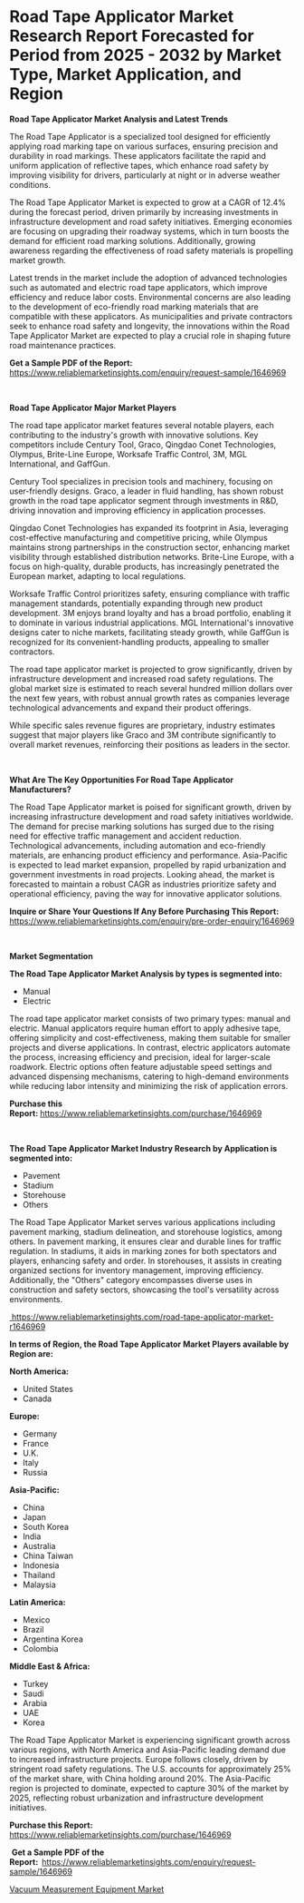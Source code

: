 <p><h1>Road Tape Applicator Market Research Report Forecasted for Period from 2025 -  2032 by Market Type, Market Application, and Region</h1></p><p><strong>Road Tape Applicator Market Analysis and Latest Trends</strong></p>
<p><p>The Road Tape Applicator is a specialized tool designed for efficiently applying road marking tape on various surfaces, ensuring precision and durability in road markings. These applicators facilitate the rapid and uniform application of reflective tapes, which enhance road safety by improving visibility for drivers, particularly at night or in adverse weather conditions.</p><p>The Road Tape Applicator Market is expected to grow at a CAGR of 12.4% during the forecast period, driven primarily by increasing investments in infrastructure development and road safety initiatives. Emerging economies are focusing on upgrading their roadway systems, which in turn boosts the demand for efficient road marking solutions. Additionally, growing awareness regarding the effectiveness of road safety materials is propelling market growth.</p><p>Latest trends in the market include the adoption of advanced technologies such as automated and electric road tape applicators, which improve efficiency and reduce labor costs. Environmental concerns are also leading to the development of eco-friendly road marking materials that are compatible with these applicators. As municipalities and private contractors seek to enhance road safety and longevity, the innovations within the Road Tape Applicator Market are expected to play a crucial role in shaping future road maintenance practices.</p></p>
<p><strong>Get a Sample PDF of the Report:&nbsp;</strong> <a href="https://www.reliablemarketinsights.com/enquiry/request-sample/1646969?utm_campaign=3540&utm_medium=2&utm_source=Github&utm_content=ia&utm_term=11042025&utm_id=road-tape-applicator">https://www.reliablemarketinsights.com/enquiry/request-sample/1646969</a></p>
<p>&nbsp;</p>
<p><strong>Road Tape Applicator Major Market Players</strong></p>
<p><p>The road tape applicator market features several notable players, each contributing to the industry's growth with innovative solutions. Key competitors include Century Tool, Graco, Qingdao Conet Technologies, Olympus, Brite-Line Europe, Worksafe Traffic Control, 3M, MGL International, and GaffGun.</p><p>Century Tool specializes in precision tools and machinery, focusing on user-friendly designs. Graco, a leader in fluid handling, has shown robust growth in the road tape applicator segment through investments in R&D, driving innovation and improving efficiency in application processes. </p><p>Qingdao Conet Technologies has expanded its footprint in Asia, leveraging cost-effective manufacturing and competitive pricing, while Olympus maintains strong partnerships in the construction sector, enhancing market visibility through established distribution networks. Brite-Line Europe, with a focus on high-quality, durable products, has increasingly penetrated the European market, adapting to local regulations. </p><p>Worksafe Traffic Control prioritizes safety, ensuring compliance with traffic management standards, potentially expanding through new product development. 3M enjoys brand loyalty and has a broad portfolio, enabling it to dominate in various industrial applications. MGL International's innovative designs cater to niche markets, facilitating steady growth, while GaffGun is recognized for its convenient-handling products, appealing to smaller contractors.</p><p>The road tape applicator market is projected to grow significantly, driven by infrastructure development and increased road safety regulations. The global market size is estimated to reach several hundred million dollars over the next few years, with robust annual growth rates as companies leverage technological advancements and expand their product offerings. </p><p>While specific sales revenue figures are proprietary, industry estimates suggest that major players like Graco and 3M contribute significantly to overall market revenues, reinforcing their positions as leaders in the sector.</p></p>
<p>&nbsp;</p>
<p><strong>What Are The Key Opportunities For Road Tape Applicator Manufacturers?</strong></p>
<p><p>The Road Tape Applicator market is poised for significant growth, driven by increasing infrastructure development and road safety initiatives worldwide. The demand for precise marking solutions has surged due to the rising need for effective traffic management and accident reduction. Technological advancements, including automation and eco-friendly materials, are enhancing product efficiency and performance. Asia-Pacific is expected to lead market expansion, propelled by rapid urbanization and government investments in road projects. Looking ahead, the market is forecasted to maintain a robust CAGR as industries prioritize safety and operational efficiency, paving the way for innovative applicator solutions.</p></p>
<p><strong>Inquire or Share Your Questions If Any Before Purchasing This Report:</strong> <a href="https://www.reliablemarketinsights.com/enquiry/pre-order-enquiry/1646969?utm_campaign=3540&utm_medium=2&utm_source=Github&utm_content=ia&utm_term=11042025&utm_id=road-tape-applicator">https://www.reliablemarketinsights.com/enquiry/pre-order-enquiry/1646969</a></p>
<p>&nbsp;</p>
<p><strong>Market Segmentation</strong></p>
<p><strong>The Road Tape Applicator Market Analysis by types is segmented into:</strong></p>
<p><ul><li>Manual</li><li>Electric</li></ul></p>
<p><p>The road tape applicator market consists of two primary types: manual and electric. Manual applicators require human effort to apply adhesive tape, offering simplicity and cost-effectiveness, making them suitable for smaller projects and diverse applications. In contrast, electric applicators automate the process, increasing efficiency and precision, ideal for larger-scale roadwork. Electric options often feature adjustable speed settings and advanced dispensing mechanisms, catering to high-demand environments while reducing labor intensity and minimizing the risk of application errors.</p></p>
<p><strong>Purchase this Report:&nbsp;</strong><a href="https://www.reliablemarketinsights.com/purchase/1646969?utm_campaign=3540&utm_medium=2&utm_source=Github&utm_content=ia&utm_term=11042025&utm_id=road-tape-applicator">https://www.reliablemarketinsights.com/purchase/1646969</a></p>
<p>&nbsp;</p>
<p><strong>The Road Tape Applicator Market Industry Research by Application is segmented into:</strong></p>
<p><ul><li>Pavement</li><li>Stadium</li><li>Storehouse</li><li>Others</li></ul></p>
<p><p>The Road Tape Applicator Market serves various applications including pavement marking, stadium delineation, and storehouse logistics, among others. In pavement marking, it ensures clear and durable lines for traffic regulation. In stadiums, it aids in marking zones for both spectators and players, enhancing safety and order. In storehouses, it assists in creating organized sections for inventory management, improving efficiency. Additionally, the "Others" category encompasses diverse uses in construction and safety sectors, showcasing the tool's versatility across environments.</p></p>
<p><a href="https://www.reliablemarketinsights.com/road-tape-applicator-market-r1646969?utm_campaign=3540&utm_medium=2&utm_source=Github&utm_content=ia&utm_term=11042025&utm_id=road-tape-applicator">&nbsp;https://www.reliablemarketinsights.com/road-tape-applicator-market-r1646969</a></p>
<p><strong>In terms of Region, the Road Tape Applicator Market Players available by Region are:</strong></p>
<p>
    <p> <strong> North America: </strong>
        <ul>
            <li>United States</li>
            <li>Canada</li>
        </ul>
        </p> 
    <p> <strong> Europe: </strong>
        <ul>
            <li>Germany</li>
            <li>France</li>
            <li>U.K.</li>
            <li>Italy</li>
            <li>Russia</li>
        </ul>
        </p> 
    <p> <strong> Asia-Pacific: </strong>
        <ul>
            <li>China</li>
            <li>Japan</li>
            <li>South Korea</li>
            <li>India</li>
            <li>Australia</li>
            <li>China Taiwan</li>
            <li>Indonesia</li>
            <li>Thailand</li>
            <li>Malaysia</li>
        </ul>
        </p> 
    <p> <strong> Latin America: </strong>
        <ul>
            <li>Mexico</li>
            <li>Brazil</li>
            <li>Argentina Korea</li>
            <li>Colombia</li>
        </ul>
        </p> 
    <p> <strong> Middle East & Africa: </strong>
        <ul>
            <li>Turkey</li>
            <li>Saudi</li>
            <li>Arabia</li>
            <li>UAE</li>
            <li>Korea</li>
        </ul>
    </p>
    </p>
<p><p>The Road Tape Applicator Market is experiencing significant growth across various regions, with North America and Asia-Pacific leading demand due to increased infrastructure projects. Europe follows closely, driven by stringent road safety regulations. The U.S. accounts for approximately 25% of the market share, with China holding around 20%. The Asia-Pacific region is projected to dominate, expected to capture 30% of the market by 2025, reflecting robust urbanization and infrastructure development initiatives.</p></p>
<p><strong>Purchase this Report: </strong><a href="https://www.reliablemarketinsights.com/purchase/1646969?utm_campaign=3540&utm_medium=2&utm_source=Github&utm_content=ia&utm_term=11042025&utm_id=road-tape-applicator">https://www.reliablemarketinsights.com/purchase/1646969</a></p>
<p>&nbsp;<strong>Get a Sample PDF of the Report:&nbsp;&nbsp;</strong><a href="https://www.reliablemarketinsights.com/enquiry/request-sample/1646969?utm_campaign=3540&utm_medium=2&utm_source=Github&utm_content=ia&utm_term=11042025&utm_id=road-tape-applicator">https://www.reliablemarketinsights.com/enquiry/request-sample/1646969</a></p>
<p><strong></strong></p>
<p><p><a href="https://github.com/saqafidrahea/Market-Research-Report-List-1/blob/main/vacuum-measurement-equipment-market.md?utm_campaign=3540&utm_medium=2&utm_source=Github&utm_content=ia&utm_term=11042025&utm_id=road-tape-applicator">Vacuum Measurement Equipment Market</a></p></p>
